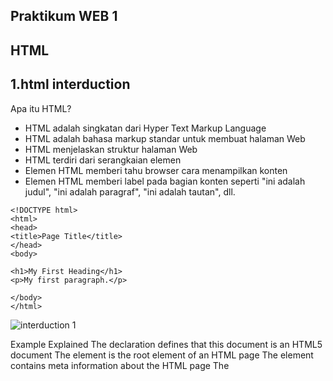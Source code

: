 ## Praktikum WEB 1
## HTML

## 1.html interduction


Apa itu HTML?
- HTML adalah singkatan dari Hyper Text Markup Language
- HTML adalah bahasa markup standar untuk membuat halaman Web
- HTML menjelaskan struktur halaman Web
- HTML terdiri dari serangkaian elemen
- Elemen HTML memberi tahu browser cara menampilkan konten
- Elemen HTML memberi label pada bagian konten seperti "ini adalah judul", "ini adalah paragraf", "ini adalah tautan", dll.

```
<!DOCTYPE html>
<html>
<head>
<title>Page Title</title>
</head>
<body>

<h1>My First Heading</h1>
<p>My first paragraph.</p>

</body>
</html>
```

![interduction 1](https://github.com/JosindoRadit/praktikum-web-1/assets/168063657/e2dde9ee-1937-4659-ba2c-070b482188c6)



Example Explained
The <!DOCTYPE html> declaration defines that this document is an HTML5 document
The <html> element is the root element of an HTML page
The <head> element contains meta information about the HTML page
The <title> element specifies a title for the HTML page (which is shown in the browser's title bar or in the page's tab)
The <body> element defines the document's body, and is a container for all the visible contents, such as headings, paragraphs, images, hyperlinks, tables, lists, etc.


## 2.Html elemnts

Elemen HTML ditentukan oleh tag awal, beberapa konten, dan tag akhir.



```
<!DOCTYPE html>
<html>
<body>

<h1>Makan nasi</h1>
<p>Makan batagor.</p>

</body>
</html>

```

![element1](https://github.com/JosindoRadit/praktikum-web-1/assets/168063657/52df3ef7-4086-40fa-978c-3877d8adc410)

Jangan Pernah Lewati Tag Akhir
Beberapa elemen HTML akan ditampilkan dengan benar, meskipun Anda lupa tag penutupnya:

```
<!DOCTYPE html>
<html>
<body> 

<p>This is a paragraph.
<p>This is a paragraph.

</body>
</html>

```

Elemen HTML Kosong
Elemen HTML yang tidak memiliki konten disebut elemen kosong.
Tag <br>mendefinisikan jeda baris, dan merupakan elemen kosong tanpa tag penutup:


```
<!DOCTYPE html>
<html>
<body> 

<p>This is a <br> paragraph with a line break.</p>

</body>
</html>
```

## 3. HTML Atributs

HTML Attributes


- All HTML elements can have attributes
- Attributes provide additional information about elements
- Attributes are always specified in the start tag
- Attributes usually come in name/value pairs like: name="value"


```
<!DOCTYPE html>
<html>
<body>

<h2>The href Attribute</h2>

<p>HTML links are defined with the a tag. The link address is specified in the href attribute:</p>

<a href="https://www.w3schools.com">Visit W3Schools</a>

</body>
</html>
```





The src Attribute
The <img> tag is used to embed an image in an HTML page. The src attribute specifies the path to the image to be displayed:


```
<!DOCTYPE html>
<html>
<body>

<h2>cola cola</h2>
<p>HTML images are defined with the img tag, and the filename of the image source is specified in the src attribute:</p>

<img src="https://eskipaper.com/images/coca-cola-can-1.jpg" width="500" height="600">

</body>
</html>
```

![atribut 2](https://github.com/JosindoRadit/praktikum-web-1/assets/168063657/0305c89f-4732-47f1-9204-cf50854fe29f)

- Ada dua cara untuk menentukan URL dalam src atribut:

1. URL Absolut - Tautan ke gambar eksternal yang dihosting di situs web lain. Contoh: src="https://www.w3schools.com/images/img_girl.jpg" .
Catatan: Gambar eksternal mungkin dilindungi hak cipta. Jika Anda tidak mendapatkan izin untuk menggunakannya, Anda mungkin melanggar undang-undang hak cipta. Selain itu, Anda tidak dapat mengontrol gambar eksternal; itu bisa tiba-tiba dihapus atau diubah.
2. URL Relatif - Tautan ke gambar yang dihosting di dalam situs web. Di sini, URL tidak menyertakan nama domain. Jika URL diawali tanpa garis miring, URL tersebut akan relatif terhadap halaman saat ini. Contoh: src="img_girl.jpg". Jika URL dimulai dengan garis miring, itu akan berhubungan dengan domain. Contoh: src="/images/img_girl.jpg".
Tip: Hampir selalu yang terbaik adalah menggunakan URL relatif. Mereka tidak akan rusak jika Anda mengubah domain.


Atribut lebar dan tinggi
Tag <img>juga harus berisi atribut widthand height, yang menentukan lebar dan tinggi gambar (dalam piksel):

```
<!DOCTYPE html>
<html>
<body>

<h2>Width and Height Attributes</h2>

<p>The width and height attributes of the img tag, defines the width and height of the image:</p>

<img src="https://th.bing.com/th/id/OIP.WC3WUdOUUUSG6pvrQtK3agAAAA?rs=1&pid=ImgDetMain" width="500" height="500">

</body>
</html>

```



![atribut3](https://github.com/JosindoRadit/praktikum-web-1/assets/168063657/d7d639b9-46e8-4568-a640-dad31fb554f9)



Atribut alt

Atribut yang diperlukan altuntuk <img> tag menentukan teks alternatif untuk suatu gambar, jika gambar karena alasan tertentu tidak dapat ditampilkan. Hal ini dapat disebabkan oleh koneksi yang lambat, atau kesalahan pada srcatribut, atau jika pengguna menggunakan pembaca layar.

```
<!DOCTYPE html>
<html>
<body>

<h2>The alt Attribute</h2>
<p>The alt attribute should reflect the image content, so users who cannot see the image get an understanding of what the image contains:</p>

<img src="https://th.bing.com/th/id/OIP.DbiighMUSdxhvzEu47J_PwHaEO?w=285&h=180&c=7&r=0&o=5&dpr=1.3&pid=1.7" alt="Girl with a jacket" width="500" height="400">

</body>
</html>
```

![atribut4](https://github.com/JosindoRadit/praktikum-web-1/assets/168063657/dec008a1-ebe2-43ef-9074-4bd4bb898f2c)

Atribut gaya

Atribut styledigunakan untuk menambahkan gaya ke suatu elemen, seperti warna, font, ukuran, dan lainnya.

```
<!DOCTYPE html>
<html>
<body>

<h2>The style Attribute</h2>
<p>The style attribute is used to add styles to an element, such as color:</p>

<p style="color:blue;">This is a red paragraph.</p>

</body>
</html>
```

![atribut5](https://github.com/JosindoRadit/praktikum-web-1/assets/168063657/eda025df-11e4-43e7-aedf-3af5e4b1f55e)



Judul Atribut

Atribut titlemendefinisikan beberapa informasi tambahan tentang suatu elemen.
Nilai atribut title akan ditampilkan sebagai tooltip ketika Anda mengarahkan mouse ke elemen:

```
<!DOCTYPE html>
<html>
<body>

<h2 title="I'm a header">The title Attribute</h2>

<p title="I'm a tooltip">Mouse over this paragraph, to display the title attribute as a tooltip.</p>

</body>
</html>


```

Ringkasan Bab

- Semua elemen HTML dapat memiliki atribut
- Atribut hrefmenentukan <a>URL halaman yang dituju link tersebut
- Atribut srcmenentukan <img>jalur ke gambar yang akan ditampilkan
- Atribut widthdan heightmemberikan <img>informasi ukuran untuk gambar
- Atribut altmenyediakan <img>teks alternatif untuk suatu gambar
- Atribut styledigunakan untuk menambahkan gaya ke suatu elemen, seperti warna, font, ukuran, dan lainnya
- Atribut langtag <html>menyatakan bahasa halaman Web
- Atribut titlemendefinisikan beberapa informasi tambahan tentang suatu elemen

## 4. HTML Paragraph

Paragraf HTML

Elemen HTML <p>mendefinisikan paragraf.
Sebuah paragraf selalu dimulai pada baris baru, dan browser secara otomatis menambahkan spasi (margin) sebelum dan sesudah paragraf.

Tampilan HTML
Anda tidak dapat memastikan bagaimana HTML akan ditampilkan.
Layar besar atau kecil, dan jendela yang diubah ukurannya akan memberikan hasil yang berbeda.
Dengan HTML, Anda tidak dapat mengubah tampilan dengan menambahkan spasi atau baris tambahan pada kode HTML Anda.
Browser akan secara otomatis menghapus spasi dan baris tambahan saat halaman ditampilkan:

```
<!DOCTYPE html>
<html>
<body>

<p>
This paragraph
contains a lot of lines
in the source code,
but the browser 
ignores it.
</p>

<p>
This paragraph
contains      a lot of spaces
in the source     code,
but the    browser 
ignores it.
</p>

<p>
The number of lines in a paragraph depends on the size of the browser window. If you resize the browser window, the number of lines in this paragraph will change.
</p>

</body>
</html>


```

![paragrp1](https://github.com/JosindoRadit/praktikum-web-1/assets/168063657/31ab12ad-643a-404c-b8b2-39c5a930b2ba)

Aturan Horisontal HTML


Tag <hr>mendefinisikan jeda tematik di halaman HTML, dan paling sering ditampilkan sebagai aturan horizontal.
Elemen ini <hr>digunakan untuk memisahkan konten (atau menentukan perubahan) di halaman HTML:


```
<!DOCTYPE html>
<html>
<body>

<h1>This is heading 1</h1>
<p>This is some text.</p>
<hr>

<h2>This is heading 2</h2>
<p>This is some other text.</p>
<hr>

<h2>This is heading 2</h2>
<p>This is some other text.</p>

</body>
</html>

```

![p2](https://github.com/JosindoRadit/praktikum-web-1/assets/168063657/7f68f73b-f4c4-42f5-b701-3629ccf062cd)

Jeda Baris HTML


Elemen HTML <br>mendefinisikan jeda baris.
Gunakan <br>jika Anda menginginkan jeda baris (baris baru) tanpa memulai paragraf baru:

```
<!DOCTYPE html>
<html>
<body>

<p>This is<br>a paragraph<br>with line breaks.</p>

</body>
</html>


```


![p3](https://github.com/JosindoRadit/praktikum-web-1/assets/168063657/d53e9509-74f1-44c2-a334-a43fe68da06d)


Solusi - Elemen HTML <pre>


Elemen HTML <pre>mendefinisikan teks yang telah diformat sebelumnya.
Teks di dalam <pre>elemen ditampilkan dalam font dengan lebar tetap (biasanya Courier), dan mempertahankan spasi dan jeda baris:

```
<!DOCTYPE html>
<html>
<body>

<p>The pre tag preserves both spaces and line breaks:</p>

<pre>
   My Bonnie lies over the ocean.

   My Bonnie lies over the sea.

   My Bonnie lies over the ocean.
   
   Oh, bring back my Bonnie to me.
</pre>

</body>
</html>


```

![p7](https://github.com/JosindoRadit/praktikum-web-1/assets/168063657/db6701a7-26c6-4652-ac8a-3c1a1801e310)

## 5. HTML Styles

Atribut HTML styledigunakan untuk menambahkan gaya ke suatu elemen, seperti warna, font, ukuran, dan lainnya.

Warna latar belakang
Properti CSS background-colormendefinisikan warna latar belakang untuk elemen HTML.


```
<!DOCTYPE html>
<html>
<body style="background-color:red;">

<h1>superman</h1>
<p>batman</p>

</body>
</html>
```

![s11](https://github.com/JosindoRadit/praktikum-web-1/assets/168063657/edd575e1-7027-4319-bbf8-4d3d3517fc9b)


Warna teks
Properti CSS colormendefinisikan warna teks untuk elemen HTML:

```
<!DOCTYPE html>
<html>
<body>

<h1 style="color:black;">ganteng dulu baru bisa dihargai ;)</h1>
<p style="color:red;">pinter dulu baru bisa di hargai ;)</p>

</body>
</html>
```


![s2](https://github.com/JosindoRadit/praktikum-web-1/assets/168063657/8651ddc9-15f1-4f32-bbff-0050be600e14)

font
Properti CSS font-familymendefinisikan font yang akan digunakan untuk elemen HTML:

```
<!DOCTYPE html>
<html>
<body>

<h1 style="font-family:verdana;">harus ganteng</h1>
<p style="font-family:courier;">harus pinter</p>

</body>
</html>


```

![s3](https://github.com/JosindoRadit/praktikum-web-1/assets/168063657/22b373e9-0120-4d1d-ac10-ced24c6c8321)

Ukuran teks
Properti CSS font-sizemendefinisikan ukuran teks untuk elemen HTML:

```
<!DOCTYPE html>
<html>
<body>

<h1 style="font-size:400%;">cilacap</h1>
<p style="font-size:260%;">bercahaya</p>

</body>
</html>


```

![s4](https://github.com/JosindoRadit/praktikum-web-1/assets/168063657/14ee5f7d-a7a2-4d49-a9ec-c4420771f607)

Ringkasan Bab


- Gunakan styleatribut untuk menata elemen HTML
- Gunakan background-coloruntuk warna latar belakang
- Gunakan coloruntuk warna teks
- Gunakan font-familyuntuk font teks
- Gunakan font-sizeuntuk ukuran teks
- Gunakan text-alignuntuk perataan teks


## 6. HTML Color

Warna HTML ditentukan dengan nama warna yang telah ditentukan sebelumnya, atau dengan nilai RGB, HEX, HSL, RGBA, atau HSLA.

```
<!DOCTYPE html>
<html>
<body>

<h1 style="background-color:Tomato;">Tomato</h1>
<h1 style="background-color:Orange;">Orange</h1>
<h1 style="background-color:DodgerBlue;">DodgerBlue</h1>
<h1 style="background-color:MediumSeaGreen;">MediumSeaGreen</h1>
<h1 style="background-color:Gray;">Gray</h1>
<h1 style="background-color:SlateBlue;">SlateBlue</h1>
<h1 style="background-color:Violet;">Violet</h1>
<h1 style="background-color:LightGray;">LightGray</h1>

</body>
</html>

```


![c1](https://github.com/JosindoRadit/praktikum-web-1/assets/168063657/1d629639-4a49-4ad0-b8ff-27db4d1c6700)

Warna latar belakang
Anda dapat mengatur warna latar belakang untuk elemen HTML:

```
<!DOCTYPE html>
<html>
<body>

<h1 style="background-color:DodgerBlue;">Hello World</h1>

<p style="background-color:Tomato;">
Lorem ipsum dolor sit amet, consectetuer adipiscing elit, sed diam nonummy nibh euismod tincidunt ut laoreet dolore magna aliquam erat volutpat.
Ut wisi enim ad minim veniam, quis nostrud exerci tation ullamcorper suscipit lobortis nisl ut aliquip ex ea commodo consequat.
</p>

</body>
</html>
```


![c2](https://github.com/JosindoRadit/praktikum-web-1/assets/168063657/a64dff24-1ebc-496e-958c-49cf3fc038c1)

Warna teks
Anda dapat mengatur warna teks:

```
<!DOCTYPE html>
<html>
<body>

<h3 style="color:Tomato;">Hello World</h3>

<p style="color:DodgerBlue;">Lorem ipsum dolor sit amet, consectetuer adipiscing elit, sed diam nonummy nibh euismod tincidunt ut laoreet dolore magna aliquam erat volutpat.</p>

<p style="color:MediumSeaGreen;">Ut wisi enim ad minim veniam, quis nostrud exerci tation ullamcorper suscipit lobortis nisl ut aliquip ex ea commodo consequat.</p>

</body>
</html>

```

![c3](https://github.com/JosindoRadit/praktikum-web-1/assets/168063657/dbbc8318-b13a-495d-a55e-9f57a966196c)

Warna Perbatasan
Anda dapat mengatur warna batas:

```
<!DOCTYPE html>
<html>
<body>

<h1 style="border: 2px solid Tomato;">Hello World</h1>

<h1 style="border: 2px solid DodgerBlue;">Hello World</h1>

<h1 style="border: 2px solid Violet;">Hello World</h1>

</body>
</html>


```


![c4](https://github.com/JosindoRadit/praktikum-web-1/assets/168063657/56455026-3089-49a6-bd42-4f4c1ef8f2c6)

Nilai Warna


Dalam HTML, warna juga dapat ditentukan menggunakan nilai RGB, nilai HEX, nilai HSL, nilai RGBA, dan nilai HSLA.
Tiga elemen <div> berikut memiliki warna latar belakang yang diatur dengan nilai RGB, HEX, dan HSL:

```
<!DOCTYPE html>
<html>
<body>

<p>Same as color name "Tomato":</p>

<h1 style="background-color:rgb(255, 99, 71);">rgb(255, 99, 71)</h1>
<h1 style="background-color:#ff6347;">#ff6347</h1>
<h1 style="background-color:hsl(9, 100%, 64%);">hsl(9, 100%, 64%)</h1>

<p>Same as color name "Tomato", but 50% transparent:</p>
<h1 style="background-color:rgba(255, 99, 71, 0.5);">rgba(255, 99, 71, 0.5)</h1>
<h1 style="background-color:hsla(9, 100%, 64%, 0.5);">hsla(9, 100%, 64%, 0.5)</h1>

<p>In addition to the predefined color names, colors can be specified using RGB, HEX, HSL, or even transparent colors using RGBA or HSLA color values.</p>

</body>
</html>

```


![c5](https://github.com/JosindoRadit/praktikum-web-1/assets/168063657/f1355ba0-8df9-4f3a-8e29-86458a2404a3)

## Warna RGB


Dalam HTML, suatu warna dapat ditentukan sebagai nilai RGB, menggunakan rumus ini:
rgb ( merah, hijau , biru )
Setiap parameter (merah, hijau, dan biru) menentukan intensitas warna dengan nilai antara 0 dan 255.
Artinya ada 256 x 256 x 256 = 16777216 kemungkinan warna!
Misalnya, rgb(255, 0, 0) ditampilkan dengan warna merah, karena merah disetel ke nilai tertingginya (255), dan dua lainnya (hijau dan biru) disetel ke 0.
Contoh lainnya, rgb(0, 255, 0) ditampilkan dengan warna hijau, karena hijau disetel ke nilai tertingginya (255), dan dua lainnya (merah dan biru) disetel ke 0.
Untuk menampilkan warna hitam, atur semua parameter warna ke 0, seperti ini: rgb(0, 0, 0).
Untuk menampilkan warna putih, atur semua parameter warna ke 255, seperti ini: rgb(255, 255, 255).
Bereksperimenlah dengan mencampurkan nilai RGB di bawah ini:


```
<!DOCTYPE html>
<html>
<body>

<h1 style="background-color:rgb(255, 0, 0);">rgb(255, 0, 0)</h1>
<h1 style="background-color:rgb(0, 0, 255);">rgb(0, 0, 255)</h1>
<h1 style="background-color:rgb(60, 179, 113);">rgb(60, 179, 113)</h1>
<h1 style="background-color:rgb(238, 130, 238);">rgb(238, 130, 238)</h1>
<h1 style="background-color:rgb(255, 165, 0);">rgb(255, 165, 0)</h1>
<h1 style="background-color:rgb(106, 90, 205);">rgb(106, 90, 205)</h1>

</body>
</html>

```


![rgb](https://github.com/JosindoRadit/praktikum-web-1/assets/168063657/c1c83276-2775-417c-aafd-92c6b846a864)

## Warna HEX


Dalam HTML, suatu warna dapat ditentukan menggunakan nilai heksadesimal dalam bentuk:
#rrggbb​
Dimana rr (merah), gg (hijau) dan bb (biru) merupakan nilai heksadesimal antara 00 dan ff (sama dengan desimal 0-255).
Misalnya, #ff0000 ditampilkan dengan warna merah, karena merah disetel ke nilai tertingginya (ff), dan dua lainnya (hijau dan biru) disetel ke 00.
Contoh lainnya, #00ff00 ditampilkan dengan warna hijau, karena hijau disetel ke nilai tertingginya (ff), dan dua lainnya (merah dan biru) disetel ke 00.
Untuk menampilkan warna hitam, atur semua parameter warna ke 00, seperti ini: #000000.
Untuk menampilkan warna putih, atur semua parameter warna ke ff, seperti ini: #ffffff.
Bereksperimenlah dengan mencampurkan nilai HEX di bawah ini:

```
<!DOCTYPE html>
<html>
<body>

<h1 style="background-color:#ff0000;">#ff0000</h1>
<h1 style="background-color:#0000ff;">#0000ff</h1>
<h1 style="background-color:#3cb371;">#3cb371</h1>
<h1 style="background-color:#ee82ee;">#ee82ee</h1>
<h1 style="background-color:#ffa500;">#ffa500</h1>
<h1 style="background-color:#6a5acd;">#6a5acd</h1>

</body>
</html>

```


![hex](https://github.com/JosindoRadit/praktikum-web-1/assets/168063657/cc9b3b0a-9f91-4952-9846-aa3fdeddb22b)



## Warna HSL


Dalam HTML, suatu warna dapat ditentukan menggunakan hue, saturation, dan lightness (HSL) dalam bentuk:
hsl( rona , saturasi , kecerahan )
Hue adalah derajat pada roda warna dari 0 hingga 360. 0 berwarna merah, 120 berwarna hijau, dan 240 berwarna biru.
Saturasi adalah nilai persentase. 0% berarti warna abu-abu, dan 100% berarti warna penuh.
Ringan juga merupakan nilai persentase. 0% berwarna hitam, dan 100% berwarna putih.
Bereksperimenlah dengan mencampurkan nilai HSL di bawah ini:


```
<!DOCTYPE html>
<html>
<body>

<h1 style="background-color:hsl(0, 100%, 50%);">hsl(0, 100%, 50%)</h1>
<h1 style="background-color:hsl(240, 100%, 50%);">hsl(240, 100%, 50%)</h1>
<h1 style="background-color:hsl(147, 50%, 47%);">hsl(147, 50%, 47%)</h1>
<h1 style="background-color:hsl(300, 76%, 72%);">hsl(300, 76%, 72%)</h1>
<h1 style="background-color:hsl(39, 100%, 50%);">hsl(39, 100%, 50%)</h1>
<h1 style="background-color:hsl(248, 53%, 58%);">hsl(248, 53%, 58%)</h1>

</body>
</html>
```

![hsl](https://github.com/JosindoRadit/praktikum-web-1/assets/168063657/7bf1f064-7b12-4a4c-b62f-56e09aa50457)



## 7. HTML CSS


Apa itu CSS?
Cascading Style Sheets (CSS) digunakan untuk memformat tata letak halaman web.
Dengan CSS, Anda dapat mengontrol warna, font, ukuran teks, jarak antar elemen, bagaimana elemen diposisikan dan ditata, gambar latar belakang atau warna latar belakang apa yang akan digunakan, tampilan berbeda untuk perangkat dan ukuran layar berbeda, dan lebih banyak!


Menggunakan CSS
CSS dapat ditambahkan ke dokumen HTML dengan 3 cara:


- Inline - dengan menggunakan styleatribut di dalam elemen HTML
- Internal - dengan menggunakan <style>elemen di <head>bagian tersebut
- Eksternal - dengan menggunakan <link> elemen untuk menautkan ke file CSS eksternal
- Cara paling umum untuk menambahkan CSS adalah dengan menyimpan gaya di file CSS eksternal. Namun, dalam tutorial ini kita akan menggunakan gaya inline dan internal, karena ini lebih mudah untuk didemonstrasikan, dan lebih mudah bagi Anda untuk mencobanya sendiri.


CSS sebaris


CSS sebaris digunakan untuk menerapkan gaya unik ke satu elemen HTML.
CSS sebaris menggunakan styleatribut elemen HTML.
Contoh berikut mengatur warna teks elemen <h1>menjadi biru, dan warna teks elemen <p>menjadi merah:


```
<!DOCTYPE html>
<html>
<body>

<h1 style="color:green;">Makan</h1>

<p style="color:brown;">Biar ga sakit</p>

</body>
</html>
```


![c1](https://github.com/JosindoRadit/praktikum-web-1/assets/168063657/f60393a1-e455-4c96-ac6e-81adbf8359c9)


CSS dalaman


CSS internal digunakan untuk menentukan gaya untuk satu halaman HTML.
CSS internal didefinisikan di <head>bagian halaman HTML, di dalam sebuah <style>elemen.
Contoh berikut mengatur warna teks SEMUA <h1>elemen (di halaman itu) menjadi biru, dan warna teks SEMUA <p>elemen menjadi merah. Selain itu, halaman akan ditampilkan dengan warna latar belakang "biru bubuk": 

```
<!DOCTYPE html>
<html>
<head>
<style>
body {background-color: powderblue;}
h1   {color: red;}
p    {color: black;}
</style>
</head>
<body>

<h1>Gini amat</h1>
<p>Hidup</p>

</body>
</html>

```


![c2](https://github.com/JosindoRadit/praktikum-web-1/assets/168063657/ee6067e1-6719-4707-94e3-4459da92c32d)



CSS eksternal


Lembar gaya eksternal digunakan untuk menentukan gaya pada banyak halaman HTML.
Untuk menggunakan style sheet eksternal, tambahkan link ke dalamnya di <head>bagian setiap halaman HTML:

```
<!DOCTYPE html>
<html>
<head>
  <link rel="stylesheet" href="styles.css">
</head>
<body>

<h1>This is a heading</h1>
<p>This is a paragraph.</p>

</body>
</html>
```


![c6](https://github.com/JosindoRadit/praktikum-web-1/assets/168063657/c1998ba5-8add-4f4e-9953-89220e9e1695)


Perbatasan CSS


Properti CSS bordermendefinisikan batas di sekitar elemen HTML.
Tip: Anda dapat menentukan batas untuk hampir semua elemen HTML.


```

<!DOCTYPE html>
<html>
<head>
<style>
p {
  border: 2px solid brown;
}
</style>
</head>
<body>

<h1>This is a heading</h1>

<p>ikan</p>
<p>harimau</p>
<p>buaya</p>

</body>
</html>

```


![c8](https://github.com/JosindoRadit/praktikum-web-1/assets/168063657/55d18de7-b04e-4d26-916e-32a45313db0c)


Bantalan CSS


Properti CSS paddingmendefinisikan padding (spasi) antara teks dan batas.


```
<!DOCTYPE html>
<html>
<head>
<style>
p {
  border: 2px solid powderblue;
  padding: 30px;
}
</style>
</head>
<body>

<h1>This is a heading</h1>

<p>nanas</p>
<p>alpukat</p>
<p>pisang</p>

</body>
</html>
```


![c9](https://github.com/JosindoRadit/praktikum-web-1/assets/168063657/13c6023e-87a0-4022-b3b8-2af10bd4fbcd)


Margin CSS


Properti CSS marginmendefinisikan margin (spasi) di luar batas.


```
<!DOCTYPE html>
<html>
<head>
<style>
p {
  border: 2px solid powderblue;
  margin: 50px;
}
</style>
</head>
<body>

<h1>Sepatu super</h1>

<p>This is a paragraph.</p>
<p>This is a paragraph.</p>
<p>This is a paragraph.</p>

</body>
</html>


```



![cc](https://github.com/JosindoRadit/praktikum-web-1/assets/168063657/332e341b-1d8d-4595-8bdf-fc2708235139)



Tautan ke CSS Eksternal


Style sheet eksternal dapat direferensikan dengan URL lengkap atau dengan jalur yang berhubungan dengan halaman web saat ini.



```
<!DOCTYPE html>
<html>
<head>
  <link rel="stylesheet" href="styles.css">
</head>
<body>

<h1>robot</h1>
<p>mobil kereta</p>

</body>
</html>


```


![ccc](https://github.com/JosindoRadit/praktikum-web-1/assets/168063657/e92cb511-3228-436c-bb4c-f1b4566db359)



Ringkasan Bab



- Gunakan atribut HTML styleuntuk penataan gaya sebaris
- Gunakan elemen HTML <style>untuk mendefinisikan CSS internal
- Gunakan elemen HTML <link>untuk merujuk ke file CSS eksternal
- Gunakan elemen HTML <head>untuk menyimpan elemen <style> dan <link>
- Gunakan properti CSS coloruntuk warna teks
- Gunakan properti CSS font-familyuntuk font teks
- Gunakan properti CSS font-sizeuntuk ukuran teks
- Gunakan properti CSS borderuntuk batas
- Gunakan properti CSS paddinguntuk ruang di dalam perbatasan
- Gunakan properti CSS marginuntuk ruang di luar batas


## 8. HTML Link


Tautan HTML - Hyperlink


Tautan HTML adalah hyperlink.
Anda dapat mengeklik tautan dan melompat ke dokumen lain.
Saat Anda menggerakkan mouse ke atas link, panah mouse akan berubah menjadi tangan kecil.



Tautan HTML - Atribut target


Secara default, halaman tertaut akan ditampilkan di jendela browser saat ini. Untuk mengubahnya, Anda harus menentukan target lain untuk tautan tersebut.
Atribut targetmenentukan tempat untuk membuka dokumen tertaut.
Atribut targetdapat memiliki salah satu dari nilai berikut:
-self- Bawaan. Membuka dokumen di jendela/tab yang sama dengan yang diklik
-blank- Membuka dokumen di jendela atau tab baru
-parent- Membuka dokumen di bingkai induk
-top- Membuka dokumen di seluruh isi jendela


```
<!DOCTYPE html>
<html>
<body>

<h2>The target Attribute</h2>

<a href="https://www.w3schools.com/" target="_blank">Visit W3Schools!</a> 

<p>If target="_blank", the link will open in a new browser window or tab.</p>

</body>
</html>


```




![l1](https://github.com/JosindoRadit/praktikum-web-1/assets/168063657/d7114bb5-739f-44a3-a595-c7053fcf0b17)



URL Absolut vs. URL Relatif


Kedua contoh di atas menggunakan URL absolut (alamat web lengkap) pada hrefatributnya.
Tautan lokal (tautan ke halaman dalam situs web yang sama) ditentukan dengan URL relatif (tanpa bagian "https://www"):

```
<!DOCTYPE html>
<html>
<body>

<h2>Absolute URLs</h2>
<p><a href="https://www.w3.org/">W3C</a></p>
<p><a href="https://www.google.com/">Google</a></p>

<h2>Relative URLs</h2>
<p><a href="html_images.asp">HTML Images</a></p>
<p><a href="/css/default.asp">CSS Tutorial</a></p>

</body>
</html>



```


![l2](https://github.com/JosindoRadit/praktikum-web-1/assets/168063657/d409b1b6-6d5b-4eb2-9b26-6f2ff958c3d6)


Tautan HTML - Gunakan Gambar sebagai Tautan
Untuk menggunakan gambar sebagai link, cukup masukkan <img> tag ke dalam <a>tag:



```
<!DOCTYPE html>
<html>
<body>

<h2>Image as a Link</h2>

<p>The image below is a link. Try to click on it.</p>

<a href="default.asp"><img src="smiley.gif" alt="HTML tutorial" style="width:42px;height:42px;"></a>

</body>
</html>

```

![l3](https://github.com/JosindoRadit/praktikum-web-1/assets/168063657/497a193a-6807-43d8-bc6e-69927285893e)



Tautan ke Alamat Email


Gunakan mailto:di dalam hrefatribut untuk membuat tautan yang membuka program email pengguna (agar mereka dapat mengirim email baru):


```
<!DOCTYPE html>
<html>
<body>

<h2>Link to an Email Address</h2>

<p>To create a link that opens in the user's email program (to let them send a new email), use mailto: inside the href attribute:</p>

<p><a href="mailto:someone@example.com">Send email</a></p>

</body>
</html>

```


![l4](https://github.com/JosindoRadit/praktikum-web-1/assets/168063657/62653ce5-be81-482d-9982-1a0f10796723)


Tombol sebagai Tautan


Untuk menggunakan tombol HTML sebagai tautan, Anda harus menambahkan beberapa kode JavaScript.
JavaScript memungkinkan Anda menentukan apa yang terjadi pada peristiwa tertentu, seperti mengklik tombol:



```
<!DOCTYPE html>
<html>
<body>

<h2>Button as a Links</h2>

<p>Click the button to go to the HTML tutorial.</p>

<button onclick="document.location='default.asp'">HTML Tutorial</button>

</body>
</html>

```


![l5](https://github.com/JosindoRadit/praktikum-web-1/assets/168063657/f86da40b-814c-4596-b44b-56dded484b5d)



Judul Tautan


Atribut titlemenentukan informasi tambahan tentang suatu elemen. Informasi ini paling sering ditampilkan sebagai teks keterangan alat saat mouse bergerak di atas elemen.


```
<!DOCTYPE html>
<html lang="en-US">
<body>

<h2>Link Titles</h2>
<p>The title attribute specifies extra information about an element. The information is most often shown as a tooltip text when the mouse moves over the element.</p>
<a href="https://www.w3schools.com/html/" title="Go to W3Schools HTML section">Visit our HTML Tutorial</a>

</body>
</html>


```


![l6](https://github.com/JosindoRadit/praktikum-web-1/assets/168063657/3d37f116-f41f-4351-92dc-1a12c44d80b8)


Ringkasan Bab


- Gunakan <a>elemen untuk menentukan tautan
- Gunakan hrefatribut untuk menentukan alamat tautan
- Gunakan targetatribut untuk menentukan tempat membuka dokumen tertaut
- Gunakan <img>elemen (di dalam <a>) untuk menggunakan gambar sebagai tautan
- unakan mailto:skema di dalam hrefatribut untuk membuat tautan yang membuka program email pengguna


## Warna Tautan


Warna Tautan HTML



Secara default, tautan akan muncul seperti ini (di semua browser):
- Tautan yang belum dikunjungi digarisbawahi dan berwarna biru
- Tautan yang dikunjungi digarisbawahi dan berwarna ungu
- Tautan aktif digarisbawahi dan berwarna merah
Anda dapat mengubah warna status tautan dengan menggunakan CSS:


```
<!DOCTYPE html>
<html>
<head>
<style>
a:link {
  color: green;
  background-color: transparent;
  text-decoration: none;
}
a:visited {
  color: pink;
  background-color: transparent;
  text-decoration: none;
}
a:hover {
  color: red;
  background-color: transparent;
  text-decoration: underline;
}
a:active {
  color: yellow;
  background-color: transparent;
  text-decoration: underline;
}
</style>
</head>
<body>

<h2>Link Colors</h2>

<p>You can change the default colors of links</p>

<a href="html_images.asp" target="_blank">HTML Images</a> 

</body>
</html>

```


![lc1](https://github.com/JosindoRadit/praktikum-web-1/assets/168063657/04ad2b14-ec6a-475e-ac34-389ebee1c3b7)



## Buat bookmark

Buat Bookmark dalam HTML


Bookmark dapat berguna jika halaman web sangat panjang.
Untuk membuat bookmark - pertama buat bookmark, lalu tambahkan link ke dalamnya.
Ketika tautan diklik, halaman akan bergulir ke bawah atau ke atas ke lokasi yang diberi bookmark.


```

<!DOCTYPE html>
<html>
<body>

<p><a href="#C4">Jump to Chapter 4</a></p>
<p><a href="#C10">Jump to Chapter 10</a></p>

<h2>Chapter 1</h2>
<p>This chapter explains ba bla bla</p>

<h2>Chapter 2</h2>
<p>This chapter explains ba bla bla</p>

<h2>Chapter 3</h2>
<p>This chapter explains ba bla bla</p>

<h2 id="C4">Chapter 4</h2>
<p>This chapter explains ba bla bla</p>

<h2>Chapter 5</h2>
<p>This chapter explains ba bla bla</p>

<h2>Chapter 6</h2>
<p>This chapter explains ba bla bla</p>

<h2>Chapter 7</h2>
<p>This chapter explains ba bla bla</p>

<h2>Chapter 8</h2>
<p>This chapter explains ba bla bla</p>

<h2>Chapter 9</h2>
<p>This chapter explains ba bla bla</p>

<h2 id="C10">Chapter 10</h2>
<p>This chapter explains ba bla bla</p>

<h2>Chapter 11</h2>
<p>This chapter explains ba bla bla</p>

<h2>Chapter 12</h2>
<p>This chapter explains ba bla bla</p>

<h2>Chapter 13</h2>
<p>This chapter explains ba bla bla</p>

<h2>Chapter 14</h2>
<p>This chapter explains ba bla bla</p>

<h2>Chapter 15</h2>
<p>This chapter explains ba bla bla</p>

<h2>Chapter 16</h2>
<p>This chapter explains ba bla bla</p>

<h2>Chapter 17</h2>
<p>This chapter explains ba bla bla</p>

<h2>Chapter 18</h2>
<p>This chapter explains ba bla bla</p>

<h2>Chapter 19</h2>
<p>This chapter explains ba bla bla</p>

<h2>Chapter 20</h2>
<p>This chapter explains ba bla bla</p>

<h2>Chapter 21</h2>
<p>This chapter explains ba bla bla</p>

<h2>Chapter 22</h2>
<p>This chapter explains ba bla bla</p>

<h2>Chapter 23</h2>
<p>This chapter explains ba bla bla</p>

</body>
</html>


```



![bm](https://github.com/JosindoRadit/praktikum-web-1/assets/168063657/c0d9ce75-13c3-4861-a3c3-46271d54d529)



## 9. HTML Imegs


Gambar dapat meningkatkan desain dan tampilan halaman web.



```
<!DOCTYPE html>
<html>
<body>

<h2>HTML Image</h2>
<img src="https://th.bing.com/th/id/OIP.oPBGac-MSBgqFlfDW7SBtAHaFP?w=241&h=180&c=7&r=0&o=5&dpr=1.3&pid=1.7" alt="Flowers in Chania" width="460" height="345">

</body>
</html>


```


![i1](https://github.com/JosindoRadit/praktikum-web-1/assets/168063657/b2a5fb79-c64c-4472-a424-e6f27ce17f67)



Sintaks Gambar HTML



Tag HTML <img>digunakan untuk menyematkan gambar di halaman web.
Gambar secara teknis tidak dimasukkan ke dalam halaman web; gambar ditautkan ke halaman web. Tag <img>menciptakan ruang penahan untuk gambar yang direferensikan.
Tag <img>kosong, hanya berisi atribut, dan tidak memiliki tag penutup.
Tag <img>memiliki dua atribut wajib:
src - Menentukan jalur ke gambar
alt - Menentukan teks alternatif untuk gambar


Atribut src


Atribut yang diperlukan srcmenentukan jalur (URL) ke gambar.
Catatan: Saat halaman web dimuat, pada saat itulah browserlah yang mengambil gambar dari server web dan menyisipkannya ke halaman. Oleh karena itu, pastikan gambar tersebut benar-benar tetap berada di tempat yang sama dengan halaman web, jika tidak pengunjung Anda akan mendapatkan ikon tautan rusak. Ikon tautan rusak dan altteks ditampilkan jika browser tidak dapat menemukan gambar.


```
<!DOCTYPE html>
<html>
<body>

<h2>Alternative text</h2>

<p>The alt attribute should reflect the image content, so users who cannot see the image get an understanding of what the image contains:</p>

<img src="img_chania.jpg" alt="Flowers in Chania" width="460" height="345">

</body>
</html>


```

![i3](https://github.com/JosindoRadit/praktikum-web-1/assets/168063657/3796f4e9-093f-43fc-a743-468b64251119)



Atribut alt


Atribut wajib altmenyediakan teks alternatif untuk gambar, jika pengguna karena alasan tertentu tidak dapat melihatnya (karena koneksi lambat, kesalahan pada atribut src, atau jika pengguna menggunakan pembaca layar).
Nilai atribut altharus mendeskripsikan gambar:


```
<!DOCTYPE html>
<html>
<body>

<p>If a browser cannot find the image, it will display the alternate text:</p>

<img src="wrongname.gif" alt="Flowers in Chania">

</body>
</html>


```



Ukuran Gambar - Lebar dan Tinggi


Anda dapat menggunakan styleatribut untuk menentukan lebar dan tinggi suatu gambar.



```
<!DOCTYPE html>
<html>
<body>

<h2>Image Size</h2>

<p>Here we specify the width and height of an image with the width and height attributes:</p>

<img src="https://th.bing.com/th/id/OIP.YH9LLg92G09J3KsgTU0pQwHaLH?w=115&h=180&c=7&r=0&o=5&dpr=1.3&pid=1.7" alt="Girl in a jacket" width="500" height="400">

</body>
</html>

```



![i4](https://github.com/JosindoRadit/praktikum-web-1/assets/168063657/32d4f3a6-28ef-4953-b1e3-68771babb550)




Gambar sebagai Tautan


Untuk menggunakan gambar sebagai tautan, letakkan <img>tag di dalam <a> tag:


```

<!DOCTYPE html>
<html>
<body>

<h2>Image as a Link</h2>

<p>The image is a link. You can click on it.</p>

<a href="default.asp">
<img src="smiley.gif" alt="HTML tutorial" style="width:42px;height:42px;">
</a>

</body>
</html>


```



![i5](https://github.com/JosindoRadit/praktikum-web-1/assets/168063657/06be24e4-515c-4190-9a36-1a6eb8dcb330)


## image Map




Peta Gambar



Tag HTML <map>mendefinisikan peta gambar. Peta gambar adalah gambar dengan area yang dapat diklik. Area ditentukan dengan satu atau lebih <area>tag.
Coba klik pada komputer, ponsel, atau secangkir kopi pada gambar di bawah ini:


```
<!DOCTYPE html>
<html>
<body>

<h2>Image Maps</h2>
<p>Click on the computer, the phone, or the cup of coffee to go to a new page and read more about the topic:</p>

<img src="workplace.jpg" alt="Workplace" usemap="#workmap" width="400" height="379">

<map name="workmap">
  <area shape="rect" coords="34,44,270,350" alt="Computer" href="computer.htm">
  <area shape="rect" coords="290,172,333,250" alt="Phone" href="phone.htm">
  <area shape="circle" coords="337,300,44" alt="Cup of coffee" href="coffee.htm">
</map>

</body>
</html>
```


![pg1](https://github.com/JosindoRadit/praktikum-web-1/assets/168063657/779cef80-8e41-4846-937c-e137481c9f1f)


Bagaimana cara kerjanya?


Ide dibalik peta gambar adalah Anda dapat melakukan tindakan yang berbeda-beda tergantung pada bagian gambar yang Anda klik.
Untuk membuat peta gambar, Anda memerlukan gambar, dan beberapa kode HTML yang menjelaskan area yang dapat diklik.



Foto


Gambar disisipkan menggunakan <img>tag. Satu-satunya perbedaan dari gambar lain adalah Anda harus menambahkan usemapatribut:


Buat Peta Gambar


Lalu, tambahkan <map>elemen.
Elemen ini <map>digunakan untuk membuat peta gambar, dan ditautkan ke gambar menggunakan name atribut yang diperlukan:


Area


Kemudian, tambahkan area yang dapat diklik.
Area yang dapat diklik ditentukan menggunakan <area>elemen.
Membentuk
Anda harus menentukan bentuk area yang dapat diklik, dan Anda dapat memilih salah satu dari nilai berikut:
rect- mendefinisikan wilayah persegi panjang
circle- mendefinisikan wilayah melingkar
poly- mendefinisikan wilayah poligonal
default- mendefinisikan seluruh wilayah
Anda juga harus menentukan beberapa koordinat untuk dapat menempatkan area yang dapat diklik pada gambar.


Bentuk = "lurus"


Koordinatnya shape="rect"berpasangan, satu untuk sumbu x dan satu lagi untuk sumbu y.
Jadi koordinatnya 34,44terletak 34 piksel dari margin kiri dan 44 piksel dari atas:


```
<!DOCTYPE html>
<html>
<body>

<h2>Image Maps</h2>
<p>Click on the computer to go to a new page and read more about the topic:</p>

<img src="https://th.bing.com/th/id/OIP.pDYQs58XUffTuIfJ562dxQHaEL?w=381&h=181&c=7&r=0&o=5&dpr=1.3&pid=1.7" alt="Workplace" usemap="#workmap" width="400" height="379">

<map name="workmap">
  <area shape="rect" coords="34,44,270,350" alt="Computer" href="computer.htm">
</map>

</body>
</html>


```

![pg2](https://github.com/JosindoRadit/praktikum-web-1/assets/168063657/6809a296-93d9-40da-b01b-e31fdffbda25)




Bentuk = "lingkaran"


Untuk menambah luas lingkaran, cari dulu koordinat pusat lingkarannya:


```
<!DOCTYPE html>
<html>
<body>

<h2>Image Maps</h2>
<p>Click on the cup of coffee to go to a new page and read more about the topic:</p>

<img src="https://th.bing.com/th/id/OIP.DNmNmQ3pfktiJlqLFBvdQAHaE7?w=262&h=180&c=7&r=0&o=5&dpr=1.3&pid=1.7" alt="Workplace" usemap="#workmap" width="400" height="379">

<map name="workmap">
  <area shape="circle" coords="337,300,44" alt="Cup of coffee" href="coffee.htm">
</map>

</body>
</html>

```



![pg3](https://github.com/JosindoRadit/praktikum-web-1/assets/168063657/80e33445-2b7a-48e5-8adc-f65487d4f011)


Bentuk = "poli"



Berisi shape="poly"beberapa titik koordinat, yang menghasilkan bentuk yang dibentuk dengan garis lurus (poligon).
Ini dapat digunakan untuk membuat bentuk apa pun.
Mungkin seperti bentuk croissant!
Bagaimana kita membuat croissant pada gambar di bawah ini menjadi link yang dapat diklik?


```
<!DOCTYPE html>
<html>
<body>

<h2>Image Maps</h2>
<p>Click on the croissant to go to a new page and read more about the topic:</p>

<img src="https://th.bing.com/th/id/OIP.NA_gDxM_in8-N2hOhfc_UwHaG6?w=175&h=186&c=7&r=0&o=5&dpr=1.3&pid=1.7" alt="French Food" usemap="#foodmap" width="450" height="405">

<map name="foodmap">
  <area shape="poly" coords="140,121,181,116,204,160,204,222,191,270,140,329,85,355,58,352,37,322,40,259,103,161,128,147" alt="Croissant" href="croissant.htm">
</map>

</body>
</html>

```


![pg4](https://github.com/JosindoRadit/praktikum-web-1/assets/168063657/718d5f5e-90cb-42a4-a4aa-618ebf7511d5)




Ringkasan Bab


- Gunakan elemen HTML <map>untuk mendefinisikan peta gambar
- Gunakan elemen HTML <area>untuk menentukan area yang dapat diklik di peta gambar
- Gunakan atribut HTML usemapelemen <img>untuk menunjuk ke peta gambar




## Bacground Images


Gambar Latar Belakang pada elemen HTML


Untuk menambahkan gambar latar belakang pada elemen HTML, gunakan styleatribut HTML dan properti CSS background-image:


```
<!DOCTYPE html>
<html>
<head>
<style>
p {
  background-image: url('img_girl.jpg');
}
</style>
</head>
<body>

<h2>Background Image</h2>

<p>You can specify background images<br>
for any visible HTML element.<br>
In this example, the background image<br>
is specified for a div element.<br>
By default, the background-image<br>
will repeat itself in the direction(s)<br>
where it is smaller than the element<br>
where it is specified. (Try resizing the<br>
browser window to see how the<br>
background image behaves.</p>

</body>
</html>

```



![BI](https://github.com/JosindoRadit/praktikum-web-1/assets/168063657/640f4a37-bde0-4b25-b48d-0d359591a7c9)



Gambar Latar Belakang pada Halaman



Jika Anda ingin seluruh halaman memiliki gambar latar belakang, Anda harus menentukan gambar latar belakang pada <body>elemen:


```
<!DOCTYPE html>
<html>
<head>
<style>
body {
  background-image: url('https://th.bing.com/th?id=OIF.PQQh%2b0P6ML8ci%2f4DmvHjvg&w=280&h=186&c=7&r=0&o=5&dpr=1.3&pid=1.7');
}
</style>
</head>
<body>

<h2>Background Image</h2>

<p>By default, the background image will repeat itself if it is smaller than the element where it is specified, in this case the body element.</p>

</body>
</html>
```


![B2](https://github.com/JosindoRadit/praktikum-web-1/assets/168063657/83c1db39-973a-4e38-b92d-bcfe2c533196)


Sampul Latar Belakang


Jika Anda ingin gambar latar belakang menutupi seluruh elemen, Anda dapat mengatur propertinya background-sizemenjadi cover.
Selain itu, untuk memastikan seluruh elemen selalu tertutup, atur propertinya background-attachmentmenjadifixed:
Dengan cara ini, gambar latar belakang akan menutupi seluruh elemen, tanpa peregangan (gambar akan mempertahankan proporsi aslinya):


```
<!DOCTYPE html>
<html>
<head>
<style>
body {
  background-image: url('https://th.bing.com/th/id/OIP.lu8CcUAS_UiIOr5v_TeePwHaEo?w=289&h=180&c=7&r=0&o=5&dpr=1.3&pid=1.7');
  background-repeat: no-repeat;
  background-attachment: fixed;  
  background-size: cover;
  
}
body {
	font-color: white;
    }
</style>
</head>
<body>

<h2>Background Cover</h2>

<p>Set the background-size property to "cover" and the background image will cover the entire element, in this case the body element.</p>

</body>
</html>

```




![B2](https://github.com/JosindoRadit/praktikum-web-1/assets/168063657/8732a266-a380-4080-87a1-2a8829663b27)




Peregangan Latar Belakang


Jika Anda ingin gambar latar belakang diregangkan agar sesuai dengan seluruh elemen, Anda dapat mengatur propertinya background-sizemenjadi 100% 100%:



```
<!DOCTYPE html>
<html>
<head>
<style>
body {
  background-image: url('https://th.bing.com/th/id/OIP.XvZsnumh7kDRdObxJJWuwgHaDm?w=345&h=180&c=7&r=0&o=5&dpr=1.3&pid=1.7');
  background-repeat: no-repeat;
  background-attachment: fixed; 
  background-size: 100% 100%;
}
</style>
</head>
<body>

<h2>Background Stretch</h2>

<p>Set the background-size property to "100% 100%" and the background image will be stretched to cover the entire element, in this case the body element.</p>

</body>
</html>


```


![B4](https://github.com/JosindoRadit/praktikum-web-1/assets/168063657/9c2f3f53-0ba2-42d4-8c20-1061e5b53738)


## 10. HTML Table


Tentukan Tabel HTML


Tabel dalam HTML terdiri dari sel-sel tabel di dalam baris dan kolom.


```
<!DOCTYPE html>
<html>
<style>
table, th, td {
  border:1px solid black;
}
</style>
<body>

<h2>A basic HTML table</h2>

<table style="width:100%">
  <tr>
    <th>Company</th>
    <th>Contact</th>
    <th>Country</th>
  </tr>
  <tr>
    <td>Alfreds Futterkiste</td>
    <td>Maria Anders</td>
    <td>Germany</td>
  </tr>
  <tr>
    <td>Centro comercial Moctezuma</td>
    <td>Francisco Chang</td>
    <td>Mexico</td>
  </tr>
</table>

<p>To understand the example better, we have added borders to the table.</p>

</body>
</html>
```


![t1](https://github.com/JosindoRadit/praktikum-web-1/assets/168063657/0a7d458f-b6ef-463e-8040-a629243290ab)



Sel Tabel


Setiap sel tabel ditentukan oleh a <td>dan </td>tag.
td singkatan dari data tabel.
Segala sesuatu di antara <td>dan </td>merupakan konten sel tabel.


```
<!DOCTYPE html>
<html>
<style>
table, th, td {
  border:1px solid black;
}
</style>
<body>

<h2>TD elements define table cells</h2>

<table style="width:100%">
  <tr>
    <td>Emil</td>
    <td>Tobias</td>
    <td>Linus</td>
  </tr>
</table>

<p>To understand the example better, we have added borders to the table.</p>

</body>
</html>

```


![t2](https://github.com/JosindoRadit/praktikum-web-1/assets/168063657/8dd584aa-5dcf-43e8-a730-ac3db62cb266)


Baris Tabel



Setiap baris tabel dimulai dengan a <tr>dan diakhiri dengan </tr>tag.
tr singkatan dari baris tabel.


```
<!DOCTYPE html>
<html>
<style>
table, th, td {
  border:1px solid black;
}
</style>
<body>

<h2>tabel kematian</h2>

<table style="width:100%">
  <tr>
    <td>naga</td>
    <td>dinosaurus</td>
    <td>amoeba</td>
  </tr>
  <tr>
    <td>54</td>
    <td>154</td>
    <td>1065</td>
  </tr>
</table>

<p>To understand the example better, we have added borders to the table.</p>

</body>
</html>


```



![t3](https://github.com/JosindoRadit/praktikum-web-1/assets/168063657/37a5ff7a-4ba1-4d02-ba6a-61fddde78c0d)



Header Tabel


Terkadang Anda ingin sel Anda menjadi sel header tabel. Dalam kasus tersebut, gunakan <th>tag alih-alih <td>tag:
th singkatan dari header tabel.


```
<!DOCTYPE html>
<html>
<style>
table, th, td {
  border:1px solid black;
}
</style>
<body>

<h2>TH elements define table headers</h2>

<table style="width:80%">
  <tr>
    <th>anis</th>
    <th>prabowo</th>
    <th>ganjar</th>
  </tr>
  <tr>
    <td>imin</td>
    <td>gibran</td>
    <td>mahfud</td>
  </tr>
  <tr>
    <td>43</td>
    <td>72</td>
    <td>45</td>
  </tr>
</table>

<p>To understand the example better, we have added borders to the table.</p>

</body>
</html>


```


![t4](https://github.com/JosindoRadit/praktikum-web-1/assets/168063657/ce5cc3f1-fb05-4722-99f7-4798bc71c89c)




## Batas Table


Cara Menambahkan Perbatasan


Untuk menambahkan batas, gunakan borderproperti CSS pada table, th, dan tdelemen:


```
<!DOCTYPE html>
<html>
<head>
<style>
table, th, td {
  border: 1px solid black;
}
</style>
</head>
<body>

<h2>Table With Border</h2>

<p>Use the CSS border property to add a border to the table.</p>

<table style="width:100%">
  <tr>
    <th>nama</th>
    <th>panggilan</th> 
    <th>umur</th>
  </tr>
  <tr>
    <td>juli</td>
    <td>agustus</td>
    <td>79</td>
  </tr>
  <tr>
    <td>maret</td>
    <td>april</td>
    <td>90</td>
  </tr>
  <tr>
    <td>octo</td>
    <td>doel</td>
    <td>887</td>
  </tr>
</table>

</body>
</html>
```


![t5](https://github.com/JosindoRadit/praktikum-web-1/assets/168063657/e0b720f4-0127-4f34-8755-b5f0aeba78f3)



Batas Tabel Runtuh


Untuk menghindari batas ganda seperti pada contoh di atas, atur border-collapse properti CSS menjadi collapse.
Hal ini akan membuat perbatasan tersebut runtuh menjadi satu perbatasan:

```
<!DOCTYPE html>
<html>
<head>
<style>
table, th, td {
  border: 1px solid black;
  border-collapse: collapse;
}
</style>
</head>
<body>

<h2>Collapsed Borders</h2>
<p>If you want the borders to collapse into one border, add the CSS border-collapse property.</p>

<table style="width:100%">
  <tr>
    <th>Firstname</th>
    <th>Lastname</th> 
    <th>Age</th>
  </tr>
  <tr>
    <td>Jill</td>
    <td>Smith</td>
    <td>50</td>
  </tr>
  <tr>
    <td>Eve</td>
    <td>Jackson</td>
    <td>94</td>
  </tr>
  <tr>
    <td>John</td>
    <td>Doe</td>
    <td>80</td>
  </tr>
</table>

</body>
</html>


```



![t6](https://github.com/JosindoRadit/praktikum-web-1/assets/168063657/d768382f-3ef7-4bf2-bc3d-b407ec6bdca4)


Perbatasan Meja Bundar


Dengan border-radiusproperti, perbatasannya mendapat sudut membulat:


```
<!DOCTYPE html>
<html>
<head>
<style>
th, td {
  border: 1px solid black;
  border-radius: 10px;
}
</style>
</head>
<body>

<h2>Table With Rounded Borders</h2>

<p>Use the CSS border-radius property to add rounded corners to the table cells.</p>

<table style="width:100%">
  <tr>
    <th>Firstname</th>
    <th>Lastname</th> 
    <th>Age</th>
  </tr>
  <tr>
    <td>Jill</td>
    <td>Smith</td>
    <td>50</td>
  </tr>
  <tr>
    <td>Eve</td>
    <td>Jackson</td>
    <td>94</td>
  </tr>
  <tr>
    <td>John</td>
    <td>Doe</td>
    <td>80</td>
  </tr>
</table>

</body>
</html>
```


![t7](https://github.com/JosindoRadit/praktikum-web-1/assets/168063657/43741644-6d5c-499b-a56c-fb6833850f66)


Batas Tabel Bertitik


Dengan border-styleproperti tersebut, Anda dapat mengatur tampilan border.


```
<!DOCTYPE html>
<html>
<head>
<style>
th, td {
  border-style: dotted;
}
</style>
</head>
<body>

<h2>Table With Dotted Borders</h2>

<p>Use the CSS border-style property to set the style of the borders.</p>

<table style="width:100%">
  <tr>
    <th>nama</th>
    <th>panggilan</th> 
    <th>usia</th>
  </tr>
  <tr>
    <td>alfa</td>
    <td>alpin</td>
    <td>34</td>
  </tr>
  <tr>
    <td>dimas</td>
    <td>hendra</td>
    <td>35</td>
  </tr>
  <tr>
    <td>kenan</td>
    <td>apin</td>
    <td>23</td>
  </tr>
</table>

</body>
</html>
```

![t8](https://github.com/JosindoRadit/praktikum-web-1/assets/168063657/9a8b27f1-1207-4d22-9a99-95b684645efa)



## Table Zize

HTML Table Width


To set the width of a table, add the style attribute to the <table> element:


```
<!DOCTYPE html>
<html>
<style>
table, th, td {
  border:5px solid black;
  border-collapse: collapse;
}
</style>

<body>

<h2>100% wide HTML Table</h2>

<table style="width: 60%">
  <tr>
    <th>Firstname</th>
    <th>Lastname</th> 
    <th>Age</th>
  </tr>
  <tr>
    <td>Jill</td>
    <td>Smith</td>
    <td>50</td>
  </tr>
  <tr>
    <td>Eve</td>
    <td>Jackson</td>
    <td>94</td>
  </tr>
  <tr>
    <td>John</td>
    <td>Doe</td>
    <td>80</td>
  </tr>
</table>

</body>
</html>


```


![tz1](https://github.com/JosindoRadit/praktikum-web-1/assets/168063657/e8874695-4d8f-426e-be1e-0bace093bca0)



HTML Table Column Width


To set the size of a specific column, add the style attribute on a <th> or <td> element:



```
<!DOCTYPE html>
<html>
<style>
table, th, td {
  border:2px solid black;
  border-collapse: collapse;
}
</style>
<body>

<h2>Set the first column to 70% of the table width</h2>

<table style="width:10%">
  <tr>
    <th style="width:90%">Firstname</th>
    <th>Lastname</th> 
    <th>Age</th>
  </tr>
  <tr>
    <td>Jill</td>
    <td>Smith</td>
    <td>50</td>
  </tr>
  <tr>
    <td>Eve</td>
    <td>Jackson</td>
    <td>94</td>
  </tr>
  <tr>
    <td>John</td>
    <td>Doe</td>
    <td>80</td>
  </tr>
</table>

</body>
</html>

```


![tz2](https://github.com/JosindoRadit/praktikum-web-1/assets/168063657/2979c71c-82a7-4e31-9f87-ef272f11a987)


HTML Table Row Height


To set the height of a specific row, add the style attribute on a table row element:


```
<!DOCTYPE html>
<html>
<style>
table, th, td {
  border:2px dotted black;
  border-collapse: collapse;
}
</style>
<body>

<h2>Set the height of the second row to 200 pixels</h2>

<table style="width:80%">
  <tr>
    <th>Firstname</th>
    <th>Lastname</th> 
    <th>Age</th>
  </tr>
  <tr style="height:140px">
    <td>Jill</td>
    <td>Smith</td>
    <td>50</td>
  </tr>
  <tr>
    <td>Eve</td>
    <td>Jackson</td>
    <td>94</td>
  </tr>
  <tr>
    <td>John</td>
    <td>Doe</td>
    <td>80</td>
  </tr>
</table>

</body>
</html>


```

![tz3](https://github.com/JosindoRadit/praktikum-web-1/assets/168063657/b46c3b4a-b2fb-4f18-8c2c-8386b7911d9b)



## table pedding&spasi

Tabel HTML - Bantalan Sel


Cell padding adalah jarak antara tepi sel dan isi sel.
Secara default padding diatur ke 0.
Untuk menambahkan padding pada sel tabel, gunakan properti CSS padding:


```
<h2>Cellpadding - top - bottom - left - right </h2>
<p>We can specify different padding for all fours sides of the cell content.</p>

<table style="width:100%">
  <tr>
    <th>Firstname</th>
    <th>Lastname</th> 
    <th>Age</th>
  </tr>
  <tr>
    <td>ahmad</td>
    <td>kurcai</td>
    <td>50</td>
  </tr>
  <tr>
    <td>nurulll</td>
    <td>adi</td>
    <td>94</td>
  </tr>
  <tr>
    <td>riko</td>
    <td>rido</td>
    <td>80</td>
  </tr>
</table>

</body>
</html>

```



![tp1](https://github.com/JosindoRadit/praktikum-web-1/assets/168063657/0104692c-5ff8-45e3-86dc-0312aae92556)


Tabel HTML - Spasi Sel


Jarak sel adalah jarak antar sel.
Secara default, spasi diatur ke 2 piksel.
Untuk mengubah spasi antar sel tabel, gunakan border-spacingproperti CSS pada table elemen:


```
<!DOCTYPE html>
<html>
<head>
<style>
table, th, td {
  border: 1px solid black;
}
table {
  border-spacing: 30px;
}
</style>
</head>
<body>

<h2>Cellspacing</h2>
<p>Change the space between the cells with the border-spacing property.</p>

<table style="width:90%">
  <tr>
    <th>nama</th>
    <th>Lastname</th> 
    <th>Age</th>
  </tr>
  <tr>
    <td>arya</td>
    <td>dimas</td>
    <td>50</td>
  </tr>
  <tr>
    <td>revano</td>
    <td>arfilal</td>
    <td>94</td>
  </tr>
  <tr>
    <td>jamal</td>
    <td>nyong</td>
    <td>80</td>
  </tr>
</table>

</body>
</html>


```


![tp2](https://github.com/JosindoRadit/praktikum-web-1/assets/168063657/04767808-29fc-4848-911c-d94343b6fe84)


## table colwspen rowspend


Tabel HTML - Colspan
Untuk membuat sel menjangkau beberapa kolom, gunakan colspanatribut:


```
<!DOCTYPE html>
<html>
<head>
<style>
table, th, td {
  border: 2px solid black;
  border-collapse: collapse;
}
</style>
</head>
<body>

<h2>Cell that spans two columns</h2>
<p>To make a cell span more than one column, use the colspan attribute.</p>

<table style="width:60%">
  <tr>
    <th colspan="2">Name</th>
    <th>Age</th>
  </tr>
  <tr>
    <td>Jill</td>
    <td>Smith</td>
    <td>43</td>
  </tr>
  <tr>
    <td>Eve</td>
    <td>Jackson</td>
    <td>57</td>
  </tr>
</table>
</body>
</html>


```



![tr1](https://github.com/JosindoRadit/praktikum-web-1/assets/168063657/b2c9b97f-9ae0-4a95-8853-2a71c0d56b2d)








































































